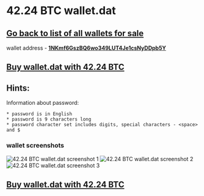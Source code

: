 # 42.24 BTC wallet.dat

## [Go back to list of all wallets for sale](https://mady2030.github.io/walletBTC/)

wallet address - **[1NKmf6GszBQ6wo349LUT4Je1csNyDDpb5Y](https://www.blockchain.com/btc/address/1NKmf6GszBQ6wo349LUT4Je1csNyDDpb5Y)**

## [Buy wallet.dat with 42.24 BTC](https://satoshidisk.com/pay/CBYYW4)

## Hints:
Information about password: 
```
* password is in English 
* password is 9 characters long
* password character set includes digits, special characters - <space> and $
```


### wallet screenshots
![42.24 BTC wallet.dat screenshot 1](https://i.imgur.com/5eLCtW7.png)
![42.24 BTC wallet.dat screenshot 2](https://i.imgur.com/K4HQc54.png)
![42.24 BTC wallet.dat screenshot 3](https://i.imgur.com/MrUC2TS.png)

## [Buy wallet.dat with 42.24 BTC](https://satoshidisk.com/pay/CBYYW4)